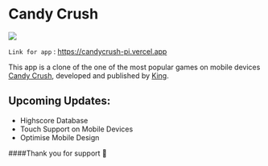 # Candy Crush

![](https://upload.wikimedia.org/wikipedia/ro/b/bc/Candy_Crush_logo.png)

`Link for app` : <https://candycrush-pi.vercel.app>

This app is a clone of the one of the most popular games on mobile devices [Candy Crush](https://www.king.com/game/candycrush), developed and published by   [King](https://www.king.com/).


Upcoming Updates:
-------------
- Highscore Database
- Touch Support on Mobile Devices
- Optimise Mobile Design


####Thank you for support 🤝
